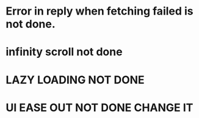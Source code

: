 # Error in reply when fetching failed is not done.

# infinity scroll not done

# LAZY LOADING NOT DONE

# UI EASE OUT NOT DONE CHANGE IT
